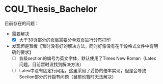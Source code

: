 # CQU_Thesis_Bachelor

目前存在的问题：

- 需要解决
  - [x] 大于30页部分的页眉需要分单双页进行分布打印

- 发现但是暂缓【暂时没有好的解决方法，同时好像没有在毕设格式文件中有明确的要求】
  - [ ] 各级section的编号为英文字体，默认使用了Times New Roman（Latex问题，目前暂时没找到解决方法）
  - [ ] Latex中没有固定行间距，这里采用了妥协的倍率实现，但是会导致Section部分的行距有问题（目前也暂时无法解决）